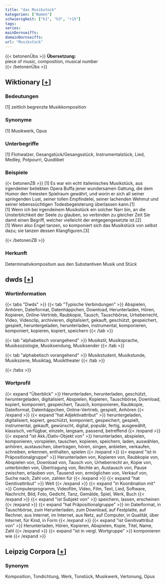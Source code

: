 ```yaml
---
title: "das Musikstück"
kategorien: ["Nomen"]
schwierigkeit: ["k1", "h3", "r15"]
tags:
series:
mainDornseiffs:
domainDornseiffs:
url: "Musikstück"
---
```


{{< betonenÜbs >}}
**Übersetzung:**  
piece of music, composition, musical number  
{{< /betonenÜbs >}}

## Wiktionary [[+](https://de.wiktionary.org/wiki/Musikstück)]

### Bedeutungen
[1] zeitlich begrenzte Musikkomposition  

### Synonyme
[1] Musikwerk, Opus  

### Unterbegriffe
[1] Flohwalzer, Gesangstück/Gesangsstück, Instrumentalstück, Lied, Medley, Potpourri, Quodlibet  

### Beispiele
{{< betonenZB >}}
[1] Es war ein echt italienisches Musikstück, aus irgendeiner beliebten Opera Buffa jener wundersamen Gattung, die dem Humor den freiesten Spielraum gewährt, und worin er sich all seiner springenden Lust, seiner tollen Empfindelei, seiner lachenden Wehmut und seiner lebenssüchtigen Todesbegeisterung überlassen kann.[1]  
[1] Wenn ich bei irgendeinem Musikstück ein solcher Narr bin, an die Unsterblichkeit der Seele zu glauben, so verbinden zu gleicher Zeit Sie damit einen Begriff, welcher vielleicht der entgegengesetzte ist.[2]  
[1] Wenn also Engel tanzen, so komponiert sich das Musikstück von selbst dazu; sie tanzen dessen Klangfiguren.[3]  

{{< /betonenZB >}}
### Herkunft
Determinativkompositum aus den Substantiven Musik und Stück  



## dwds [[+](https://www.dwds.de/wb/Musikstück)]

### Wortinformation
{{< tabs "Dwds" >}}
{{< tab "Typische Verbindungen" >}}
Abspielen, Anhören, Dateiformat, Datenhäppchen, Download, Herunterladen, Hören, Kopieren, Online-Vertrieb, Raubkopie, Tausch, Tauschbörse, Urheberrecht, Video, Videoclip, archivieren, digitalisiert, gekauft, geschützt, gespeichert, gespielt, heruntergeladen, herunterladen, instrumental, komponieren, komponiert, kopieren, kopiert, speichern
{{< /tab >}}

{{< tab "alphabetisch vorangehend" >}}
Musikstil, Musiksprache, Musiksoziologie, Musiksendung, Musiksender
{{< /tab >}}

{{< tab "alphabetisch vorangehend" >}}
Musikstudent, Musikstunde, Musikszene, Musiktag, Musiktheater
{{< /tab >}}

{{< /tabs >}}

### Wortprofil
{{< expand "Überblick" >}} Herunterladen, herunterladen, geschützt, heruntergeladen, digitalisiert, Abspielen, Kopieren, Tauschbörse, Download, kopiert, komponiert, gespeichert, Tausch, komponieren, Raubkopie, Dateiformat, Datenhäppchen, Online-Vertrieb, gespielt, Anhören {{< /expand >}}
{{< expand "hat Adjektivattribut" >}} heruntergeladen, digitalisiert, kopiert, geschützt, komponiert, gespeichert, gespielt, instrumental, gekauft, gewünscht, digital, populär, fertig, ausgewählt, klassisch, verfügbar, einzeln, langsam, passend, betreffend {{< /expand >}}
{{< expand "ist Akk./Dativ-Objekt von" >}} herunterladen, abspielen, komponieren, vorspielen, tauschen, kopieren, speichern, laden, auswählen, anhören, austauschen, übertragen, hören, singen, anbieten, verkaufen, schreiben, erkennen, enthalten, spielen {{< /expand >}}
{{< expand "ist in Präpositionalgruppe" >}} Herunterladen von, Kopieren von, Raubkopie von, Abspielen von, Download von, Tausch von, Urheberrecht an, Kopie von, unterbinden von, Übertragung von, Rechte an, Austausch von, Pause zwischen, erlauben von, Tausend von, ermöglichen von, Verkauf von, Suche nach, Zahl von, zahlen für {{< /expand >}}
{{< expand "hat Genitivattribut" >}} Welt {{< /expand >}}
{{< expand "in Koordination mit" >}} Computerprogramm, Videofilm, Video, Film, Text, Lied, Software, Nachricht, Bild, Foto, Gedicht, Tanz, Gemälde, Spiel, Werk, Buch {{< /expand >}}
{{< expand "ist Subjekt von" >}} speichern, lassen, erscheinen {{< /expand >}}
{{< expand "hat Präpositionalgruppe" >}} im Dateiformat, in Tauschbörse, zum Herunterladen, zum Download, auf Festplatte, auf Rechner, aus Internet, im Internet, aus Netz, auf Computer, in Qualität, über Internet, für Kind, in Form {{< /expand >}}
{{< expand "ist Genitivattribut von" >}} Herunterladen, Hören, Kopieren, Abspielen, Kopie, Titel, Name, Zahl {{< /expand >}}
{{< expand "ist in vergl. Wortgruppe" >}} komponieren wie {{< /expand >}}

## Leipzig Corpora [[+](https://corpora.uni-leipzig.de/en/res?word=Musikstück&corpusId=deu_newscrawl-public_2018)]


### Synonym
Komposition, Tondichtung, Werk, Tonstück, Musikwerk, Vertonung, Opus

